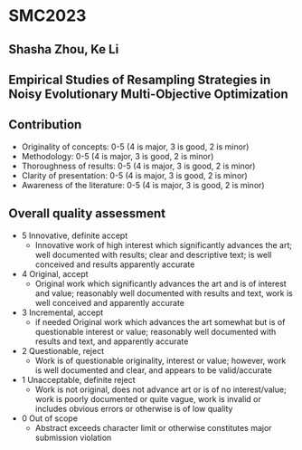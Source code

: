 # SMC2023
## Shasha Zhou, Ke Li
## Empirical Studies of Resampling Strategies in Noisy Evolutionary Multi-Objective Optimization
## Contribution
- Originality of concepts: 0-5 (4 is major, 3 is good, 2 is minor)
- Methodology:  0-5 (4 is major, 3 is good, 2 is minor)
- Thoroughness of results: 0-5 (4 is major, 3 is good, 2 is minor)
- Clarity of presentation: 0-5 (4 is major, 3 is good, 2 is minor)
- Awareness of the literature: 0-5 (4 is major, 3 is good, 2 is minor)

## Overall quality assessment
- 5	Innovative, definite accept
  - Innovative work of high interest which significantly advances the art; well documented with results; clear and descriptive text; is well conceived and results apparently accurate
- 4	Original, accept
  - Original work which significantly advances the art and is of interest and value; reasonably well documented with results and text, work is well conceived and apparently accurate
- 3	Incremental, accept 
  - if needed	Original work which advances the art somewhat but is of questionable interest or value; reasonably well documented with results and text, and apparently accurate
- 2	Questionable, reject	
  - Work is of questionable originality, interest or value; however, work is well documented and clear, and appears to be valid/accurate
- 1	Unacceptable, definite reject
  - Work is not original, does not advance art or is of no interest/value; work is poorly documented or quite vague, work is invalid or includes obvious errors or otherwise is of low quality
- 0	Out of scope	
  - Abstract exceeds character limit or otherwise constitutes major submission violation

